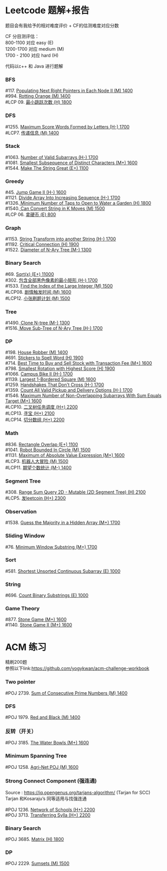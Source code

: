 # Leetcode 题解+报告

题目会有我给予的相对难度评价 + CF的估测难度对应分数

CF 分目测评估：<br />
800-1100 对应 easy (E)<br />
1200-1700 对应 medium (M)<br />
1700 - 2100 对应 hard (H)<br />

代码以c++ 和 Java 进行题解

### BFS
#117. [Populating Next Right Pointers in Each Node II (M) 1400](./117.txt) <br />
#994. [Rotting Orange (M) 1400](./994.txt) <br />
#LCP 09. [最小跳跃次数 (H) 1800](./LCP09.txt) <br />
### DFS
#1255. [Maximum Score Words Formed by Letters (H-) 1700](./1255.txt) <br />
#LCP7. [ 传递信息 (M) 1400](./LCP7.txt) <br />
### Stack
#1063. [Number of Valid Subarrays (H-) 1700](./1063.txt) <br />
#1081. [Smallest Subsequence of Distinct Characters (M+) 1600](./1081.txt) <br />
#1544. [Make The String Great (E+) 1100](./1544.txt) <br />
### Greedy
#45. [Jump Game II (H-) 1600](./45.txt) <br />
#1121. [Divide Array Into Increasing Sequence (H-) 1700](./1121.txt) <br />
#1326.[ Minimum Number of Taps to Open to Water a Garden   (H) 1800](./1326.txt) <br />
#1540.[ Can Convert String in K Moves   (M) 1500](./1540.txt) <br />
#LCP 06. [拿硬币 (E) 800](./LCP06.txt) <br />
### Graph
#1153. [String Transform into another String (H-) 1700](./1153.txt) <br />
#1192. [Critical Connection (H) 1900](./1192.txt) <br />
#1522. [Diameter of N-Ary Tree (M-) 1300](./1522.txt) <br />
### Binary Search
#69. [Sqrt(x) (E+) 11000](./69.txt) <br />
#302. [包含全部黑色像素的最小矩形 (H-) 1700](./302.txt) <br />
#1533. [Find the Index of the Large Integer (M) 1500](./1533.txt) <br />
#LCP08. [剧情触发时间 (M) 1600](./LCP08.txt) <br />
#LCP12. [小张刷题计划 (M) 1500](./LCP12.txt) <br />
### Tree
#1490.[ Clone N-tree (M-) 1300](./1490.txt) <br />
#1516.[ Move Sub-Tree of N-Ary Tree (H-) 1700](./1516.txt) <br />
### DP
#198. [House Robber (M) 1400](./198.txt) <br />
#691. [Stickers to Spell Word (H) 1900](./691.txt) <br />
#714. [Best Time to Buy and Sell Stock with Transaction Fee (M+) 1600](./714.txt) <br />
#798. [Smallest Rotation with Highest Score (H) 1900](./798.txt) <br />
#1066. [Campus Bike II (H-) 1700](./1066.txt) <br />
#1139. [Largest 1-Bordered Square (M) 1600](./1139.txt) <br />
#1259. [ Handshakes That Don't Cross (H-) 1700](./1259.txt) <br />
#1359. [Count All Valid Pickup and Delivery Options (H-) 1700](./1359.txt) <br />
#1546. [ Maximum Number of Non-Overlapping Subarrays With Sum Equals Target (M+) 1600](./1546.txt) <br />
#LCP10. [ 二叉树任务调度 (H+) 2200](./LCP10.txt) <br />
#LCP13. [ 寻宝 (H+) 2100](./LCP13.txt) <br />
#LCP14. [ 切分数组 (H+) 2200](./LCP14.txt) <br />
### Math
#836. [ Rectangle Overlap (E+) 1100](./836.txt) <br />
#1041. [Robot Bounded In Circle (M) 1500](./1041.txt) <br />
#1131. [Maximum of Absolute Value Expression (M+) 1600](./1131.txt) <br />
#LCP3. [ 机器人大冒险 (M) 1500](./LCP3.txt) <br />
#LCP11. [  期望个数统计 (M-) 1400](./LCP11.txt) <br />
### Segment Tree
#308. [ Range Sum Query 2D - Mutable (2D Segment Tree) (H) 2100](./308.txt) <br />
#LCP5. [ 发leetcoin (H+) 2300](./LCP5.txt) <br />
### Observation
#1538. [ Guess the Majority in a Hidden Array (M+) 1700](./1538.txt) <br />
### Sliding Window
#76. [  Minimum Window Substring (M+) 1700](./76.txt) <br />
### Sort
#581. [ Shortest Unsorted Continuous Subarray (E) 1000](./581.txt) <br />
### String
#696. [Count Binary Substrings (E) 1000](./696.txt) <br />
### Game Theory
#877. [Stone Game (M+) 1600](./877.txt) <br />
#1140. [Stone Game II (M+) 1600](./1140.txt) <br />

# ACM 练习
精刷200题<br/>
参照以下link:https://github.com/yogykwan/acm-challenge-workbook
### Two pointer
#POJ 2739. [ Sum of Consecutive Prime Numbers (M) 1400](./POJ2739.txt) <br />
### DFS
#POJ 1979. [ Red and Black (M) 1400](./POJ1979.txt) <br />
### 反转（开关）
#POJ 3185. [ The Water Bowls (M+) 1600](./POJ3185.txt) <br />
### Minimum Spanning Tree
#POJ 1258. [ Agri-Net POJ  (M) 1600](./POJ1258.txt) <br />
### Strong Connect Component (强连通)
Source : https://iq.opengenus.org/tarjans-algorithm/ (Tarjan for SCC)<br>
Tarjan 和Kosaraju’s 同等适用与找强连通<br/><br/>
#POJ 1236. [Network of Schools  (H+) 2200](./POJ1236.txt) <br />
#POJ 3713. [Transferring Sylla  (H+) 2200](./POJ3713.txt) <br />
 ### Binary Search 
 #POJ 3685. [Matrix (H) 1800](./POJ3685.txt) <br />
  ### DP 
 #POJ 2229. [Sumsets (M) 1500](./POJ2229.txt) <br />
